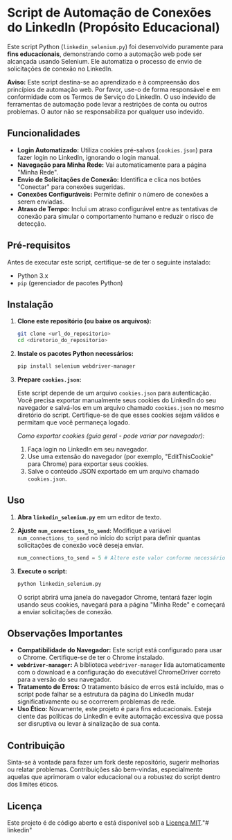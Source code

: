 # Script de Automação de Conexões do LinkedIn (Propósito Educacional)

Este script Python (`linkedin_selenium.py`) foi desenvolvido puramente para **fins educacionais**, demonstrando como a automação web pode ser alcançada usando Selenium. Ele automatiza o processo de envio de solicitações de conexão no LinkedIn.

**Aviso:** Este script destina-se ao aprendizado e à compreensão dos princípios de automação web. Por favor, use-o de forma responsável e em conformidade com os Termos de Serviço do LinkedIn. O uso indevido de ferramentas de automação pode levar a restrições de conta ou outros problemas. O autor não se responsabiliza por qualquer uso indevido.

## Funcionalidades

-   **Login Automatizado:** Utiliza cookies pré-salvos (`cookies.json`) para fazer login no LinkedIn, ignorando o login manual.
-   **Navegação para Minha Rede:** Vai automaticamente para a página "Minha Rede".
-   **Envio de Solicitações de Conexão:** Identifica e clica nos botões "Conectar" para conexões sugeridas.
-   **Conexões Configuráveis:** Permite definir o número de conexões a serem enviadas.
-   **Atraso de Tempo:** Inclui um atraso configurável entre as tentativas de conexão para simular o comportamento humano e reduzir o risco de detecção.

## Pré-requisitos

Antes de executar este script, certifique-se de ter o seguinte instalado:

-   Python 3.x
-   `pip` (gerenciador de pacotes Python)

## Instalação

1.  **Clone este repositório (ou baixe os arquivos):**

    ```bash
    git clone <url_do_repositorio>
    cd <diretorio_do_repositorio>
    ```

2.  **Instale os pacotes Python necessários:**

    ```bash
    pip install selenium webdriver-manager
    ```

3.  **Prepare `cookies.json`:**

    Este script depende de um arquivo `cookies.json` para autenticação. Você precisa exportar manualmente seus cookies do LinkedIn do seu navegador e salvá-los em um arquivo chamado `cookies.json` no mesmo diretório do script. Certifique-se de que esses cookies sejam válidos e permitam que você permaneça logado.

    *Como exportar cookies (guia geral - pode variar por navegador):*
    1.  Faça login no LinkedIn em seu navegador.
    2.  Use uma extensão do navegador (por exemplo, "EditThisCookie" para Chrome) para exportar seus cookies.
    3.  Salve o conteúdo JSON exportado em um arquivo chamado `cookies.json`.

## Uso

1.  **Abra `linkedin_selenium.py`** em um editor de texto.
2.  **Ajuste `num_connections_to_send`:** Modifique a variável `num_connections_to_send` no início do script para definir quantas solicitações de conexão você deseja enviar.

    ```python
    num_connections_to_send = 5 # Altere este valor conforme necessário
    ```

3.  **Execute o script:**

    ```bash
    python linkedin_selenium.py
    ```

    O script abrirá uma janela do navegador Chrome, tentará fazer login usando seus cookies, navegará para a página "Minha Rede" e começará a enviar solicitações de conexão.

## Observações Importantes

-   **Compatibilidade do Navegador:** Este script está configurado para usar o Chrome. Certifique-se de ter o Chrome instalado.
-   **`webdriver-manager`:** A biblioteca `webdriver-manager` lida automaticamente com o download e a configuração do executável ChromeDriver correto para a versão do seu navegador.
-   **Tratamento de Erros:** O tratamento básico de erros está incluído, mas o script pode falhar se a estrutura da página do LinkedIn mudar significativamente ou se ocorrerem problemas de rede.
-   **Uso Ético:** Novamente, este projeto é para fins educacionais. Esteja ciente das políticas do LinkedIn e evite automação excessiva que possa ser disruptiva ou levar à sinalização de sua conta.

## Contribuição

Sinta-se à vontade para fazer um fork deste repositório, sugerir melhorias ou relatar problemas. Contribuições são bem-vindas, especialmente aquelas que aprimoram o valor educacional ou a robustez do script dentro dos limites éticos.

## Licença

Este projeto é de código aberto e está disponível sob a [Licença MIT](LICENSE)."# linkedin" 
